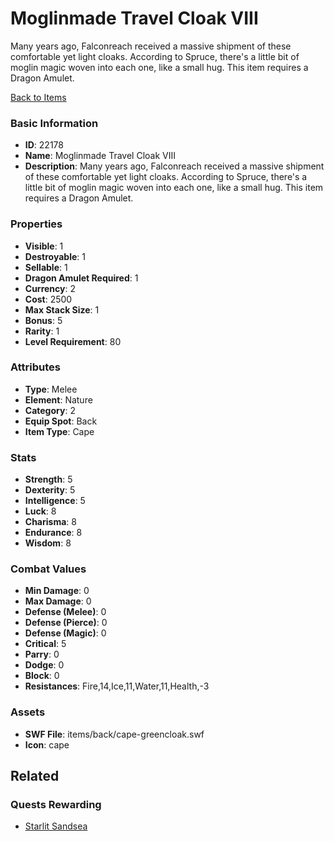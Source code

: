 # Moglinmade Travel Cloak VIII

Many years ago, Falconreach received a massive shipment of these comfortable yet light cloaks. According to Spruce, there's a little bit of moglin magic woven into each one, like a small hug. This item requires a Dragon Amulet.

[Back to Items](../items.md)

### Basic Information

- **ID**: 22178
- **Name**: Moglinmade Travel Cloak VIII
- **Description**: Many years ago, Falconreach received a massive shipment of these comfortable yet light cloaks. According to Spruce, there&#039;s a little bit of moglin magic woven into each one, like a small hug. This item requires a Dragon Amulet.

### Properties

- **Visible**: 1
- **Destroyable**: 1
- **Sellable**: 1
- **Dragon Amulet Required**: 1
- **Currency**: 2
- **Cost**: 2500
- **Max Stack Size**: 1
- **Bonus**: 5
- **Rarity**: 1
- **Level Requirement**: 80

### Attributes

- **Type**: Melee
- **Element**: Nature
- **Category**: 2
- **Equip Spot**: Back
- **Item Type**: Cape

### Stats

- **Strength**: 5
- **Dexterity**: 5
- **Intelligence**: 5
- **Luck**: 8
- **Charisma**: 8
- **Endurance**: 8
- **Wisdom**: 8

### Combat Values

- **Min Damage**: 0
- **Max Damage**: 0
- **Defense (Melee)**: 0
- **Defense (Pierce)**: 0
- **Defense (Magic)**: 0
- **Critical**: 5
- **Parry**: 0
- **Dodge**: 0
- **Block**: 0
- **Resistances**: Fire,14,Ice,11,Water,11,Health,-3

### Assets

- **SWF File**: items/back/cape-greencloak.swf
- **Icon**: cape

## Related

### Quests Rewarding

- [Starlit Sandsea](../quests/2190-starlit-sandsea.md)

